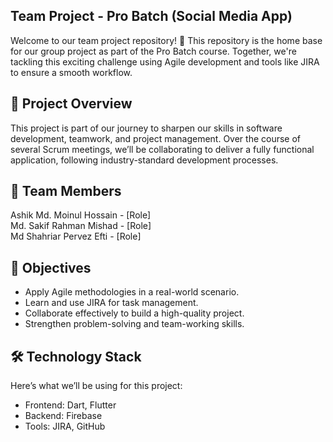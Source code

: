 ## Team Project - Pro Batch (Social Media App)
Welcome to our team project repository! 🚀 This repository is the home base for our group project as part of the Pro Batch course. Together, we're tackling this exciting challenge using Agile development and tools like JIRA to ensure a smooth workflow.

## 📖 Project Overview
This project is part of our journey to sharpen our skills in software development, teamwork, and project management. Over the course of several Scrum meetings, we’ll be collaborating to deliver a fully functional application, following industry-standard development processes.

## 👥 Team Members
Ashik Md. Moinul Hossain - [Role]<br>
Md. Sakif Rahman Mishad - [Role]<br>
Md Shahriar Pervez Efti - [Role]<br>

## 🚀 Objectives
- Apply Agile methodologies in a real-world scenario.
- Learn and use JIRA for task management.
- Collaborate effectively to build a high-quality project.
- Strengthen problem-solving and team-working skills.

## 🛠️ Technology Stack
Here’s what we’ll be using for this project:<br>
- Frontend: Dart, Flutter<br>
- Backend: Firebase<br>
- Tools: JIRA, GitHub<br>

